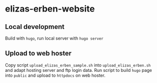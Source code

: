 # elizas-erben-website
## Local development
Build with ``hugo``, run local server with ``hugo server``

## Upload to web hoster
Copy script ``upload_elizas_erben_sample.sh`` into ``upload_elizas_erben.sh`` and adapt hosting server and ftp login data. Run script to build ``hugo`` page into `public` and upload to ``httpdocs`` on web hoster.
